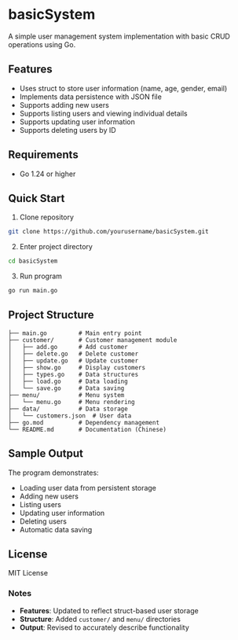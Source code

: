 # basicSystem

A simple user management system implementation with basic CRUD operations using Go.

## Features

- Uses struct to store user information (name, age, gender, email)
- Implements data persistence with JSON file
- Supports adding new users
- Supports listing users and viewing individual details
- Supports updating user information
- Supports deleting users by ID

## Requirements

- Go 1.24 or higher

## Quick Start

1. Clone repository
```bash
git clone https://github.com/yourusername/basicSystem.git
```

2. Enter project directory
```bash
cd basicSystem
```

3. Run program
```bash
go run main.go
```

## Project Structure

```
├── main.go         # Main entry point
├── customer/       # Customer management module
│   ├── add.go      # Add customer
│   ├── delete.go   # Delete customer
│   ├── update.go   # Update customer
│   ├── show.go     # Display customers
│   ├── types.go    # Data structures
│   ├── load.go     # Data loading
│   └── save.go     # Data saving
├── menu/           # Menu system
│   └── menu.go     # Menu rendering
├── data/           # Data storage
│   └── customers.json  # User data
├── go.mod          # Dependency management
└── README.md       # Documentation (Chinese)
```

## Sample Output

The program demonstrates:
- Loading user data from persistent storage
- Adding new users
- Listing users
- Updating user information
- Deleting users
- Automatic data saving

## License
MIT License

### Notes
- **Features**: Updated to reflect struct-based user storage
- **Structure**: Added `customer/` and `menu/` directories
- **Output**: Revised to accurately describe functionality